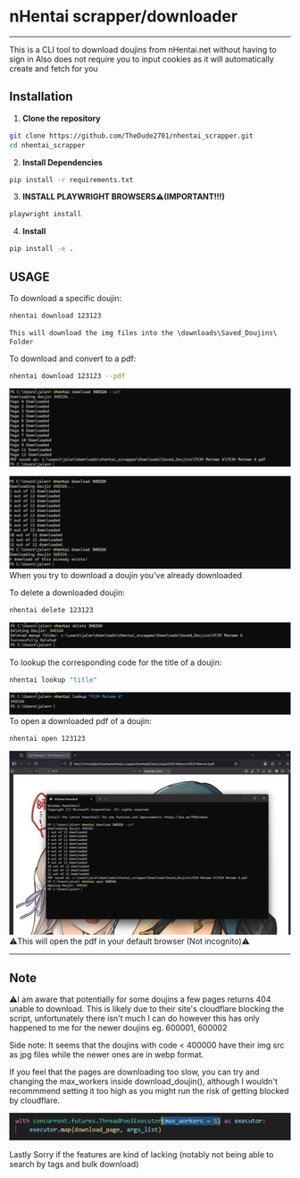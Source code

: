 # nHentai scrapper/downloader

---

This is a CLI tool to download doujins from nHentai.net without having to sign in 
Also does not require you to input cookies as it will automatically create and fetch for you



## Installation

1. **Clone the repository**
```bash
git clone https://github.com/TheDude2701/nhentai_scrapper.git
cd nhentai_scrapper
```
2. **Install Dependencies**
```bash
pip install -r requirements.txt
```
3. **INSTALL PLAYWRIGHT BROWSERS⚠️(IMPORTANT!!!)**
```bash
playwright install
```
4. **Install**
```bash
pip install -e .
```

## USAGE

To download a specific doujin:
```bash
nhentai download 123123 
```
    This will download the img files into the \downloads\Saved_Doujins\ Folder

To download and convert to a pdf:
```bash
nhentai download 123123 --pdf
```
![Download](Images/download.png)

![Repeat Download](Images/repeatdownload.png)
When you try to download a doujin you've already downloaded

To delete a downloaded doujin:
```bash
nhentai delete 123123
```
![Delete Douijin](Images/delete.png)

To lookup the corresponding code for the title of a doujin:
```bash
nhentai lookup "title"
```
![lookup Douijin](Images/lookup.png)
To open a downloaded pdf of a doujin:
```bash
nhentai open 123123
```
![Open Douijin](Images/open.png)
    ⚠️This will open the pdf in your default browser (Not incognito)⚠️

---

## Note
⚠️I am aware that potentially for some doujins a few pages returns 404 unable to download. This is likely due to their site's cloudflare blocking the script, unfortunately there isn't much I can do however this has only happened to me for the newer doujins eg. 600001, 600002

Side note: It seems that the doujins with code < 400000 have their img src as jpg files while the newer ones are in webp format.

If you feel that the pages are downloading too slow, you can try and changing the max_workers inside download_doujin(), although I wouldn't recommmend setting it too high as you might run the risk of getting blocked by cloudflare.

![download_doujin()](Images/code.png)

Lastly
Sorry if the features are kind of lacking (notably not being able to search by tags and bulk download)




